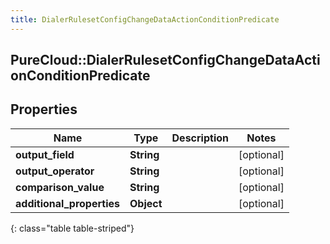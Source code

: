 ```yaml
---
title: DialerRulesetConfigChangeDataActionConditionPredicate
---
```

## PureCloud::DialerRulesetConfigChangeDataActionConditionPredicate

## Properties

|Name | Type | Description | Notes|
|------------ | ------------- | ------------- | -------------|
| **output_field** | **String** |  | [optional] |
| **output_operator** | **String** |  | [optional] |
| **comparison_value** | **String** |  | [optional] |
| **additional_properties** | **Object** |  | [optional] |
{: class="table table-striped"}


